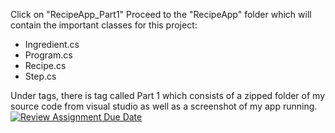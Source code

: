 Click on "RecipeApp_Part1"
Proceed to the "RecipeApp" folder which will contain the important classes for this project:
- Ingredient.cs
- Program.cs
- Recipe.cs
- Step.cs

Under tags, there is tag called Part 1 which consists of a zipped folder of my source code from visual studio as well as a screenshot of my app running.
[![Review Assignment Due Date](https://classroom.github.com/assets/deadline-readme-button-24ddc0f5d75046c5622901739e7c5dd533143b0c8e959d652212380cedb1ea36.svg)](https://classroom.github.com/a/gkmpH21R)
